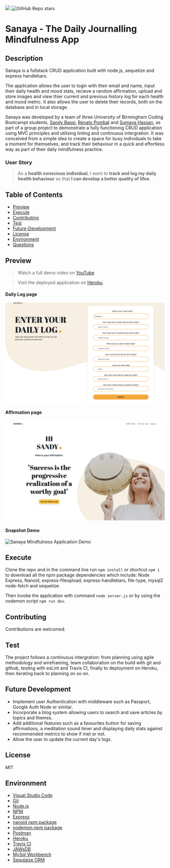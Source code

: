 ![](https://img.shields.io/badge/license-MIT-Green) ![GitHub Repo stars](https://img.shields.io/github/stars/rubybassi?style=social)

# Sanaya - The Daily Journalling Mindfulness App

## Description
Sanaya is a fullstack CRUD application built with node.js, sequelize and express handlebars. 

The application allows the user to login with their email and name, input their daily health and mood stats, recieve a random affirmation, upload and store images and view thier current and previous history log for each health and mood metric. It also allows the user to delete their records, both on the database and in local storage.

Sanaya was developed by a team of three University of Birmingham Coding Bootcampt students, [Sandy Bassi](https://github.com/rubybassi), [Renato Pombal](https://github.com/Ard847) and [Sumaya Hassan](https://github.com/Sumaya198), as part of a group project to demonstrate a fully functioning CRUD application using MVC principles and utilising linting and continuous intergration. It was conceived from a simple idea to create a space for busy individuals to take a moment for themselves, and track their behaviour in a quick and effortless way as part of their daily mindfulness practice.

### User Story

> As a **health conscious individual**, I want to **track and log my daily health behaviour** so that **I can develop a better quality of lifee**.

## Table of Contents
- [Preview](#Preview)
- [Execute](#Execute)
- [Contributing](#Contributing)
- [Test](#Test)
- [Future-Development](#Future-Development)
- [License](#License)
- [Environment](#Environment)
- [Questions](#Questions)

## Preview

> Watch a full demo video on [YouTube](https://youtu.be/pIYQghsyc0o)

> Visit the deployed application on [Heroku](https://mysanaya.herokuapp.com/).

#### Daily Log page
![Sample Homepage](public/img/sanya-dashboard.png)

#### Affirmation page
![Sample Notes](public/img/sanya-message.png)

#### Snapshot Demo
![Sanaya Mindfulness Application Demo](https://user-images.githubusercontent.com/25780327/105558953-d7b43d80-5d07-11eb-9821-6204fe976125.gif)

## Execute
Clone the repo and in the command line run `npm install` or shortcut `npm i` to download all the npm package dependencies which include: Node Express, Nanoid, express-fileupload, express-handlebars, file-type, mysql2
node-fetch and sequelize.

Then invoke the application with command `node server.js` or by using the nodemon script `npm run dev`.

## Contributing
Contributions are welcomed.

## Test
The project follows a continuous intergration: from planning using agile methodology and wireframing, team collaboration on the build with git and github, testing with esLint and Travis CI, finally to deployment on Heroku, then iterating back to planning on so on.

## Future Development
* Implement user Authentication with middleware such as Passport, Google Auth Node or similar.
* Incorporate a blog system allowing users to search and save articles by topics and themes. 
* Add additional features such as a favourites button for saving affirmations, a meditation sound timer and displaying daily stats against recommended metrics to show if met or not.
* Allow the user to update the current day's logs.

## License
MIT

## Environment
* [Visual Studio Code](https://code.visualstudio.com/)
* [Git](https://git-scm.com/book/en/v2/Getting-Started-Installing-Git)
* [Node.js](https://nodejs.org/en/)
* [NPM](https://www.npmjs.com/)
* [Express](https://www.npmjs.com/package/express)
* [nanoid npm package](https://www.npmjs.com/package/nanoid)
* [nodemon npm package](https://www.npmjs.com/package/nodemon)
* [Postman](https://www.postman.com/)
* [Heroku](https://www.heroku.com/)
* [Travis CI](https://travis-ci.org/)
* [JAWsDB](https://elements.heroku.com/addons/jawsdb)
* [MySql Workbench](https://www.mysql.com/products/workbench/)
* [Sequlaize ORM](https://sequelize.org/)
